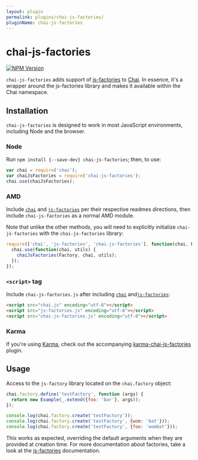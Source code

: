 ```yaml
---
layout: plugin
permalink: plugins/chai-js-factories/
pluginName: chai-js-factories
---
```


# chai-js-factories

[![NPM Version](https://fury-badge.herokuapp.com/js/chai-js-factories.png)](http://badge.fury.io/js/chai-js-factories)

`chai-js-factories` adds support of [js-factories][] to [Chai][]. In essence, it's a wrapper around the js-factories library and makes it available within the Chai namespace.


## Installation

`chai-js-factories` is designed to work in most JavaScript environments, including Node and the browser.

### Node

Run `npm install {--save-dev} chai-js-factories`; then, to use:

```javascript
var chai = require('chai');
var chaiJsFactories = require('chai-js-factories');
chai.use(chaiJsFactories);
```

### AMD

Include [`chai`][Chai] and [`js-factories`][js-factories] per their respective readmes directions, then include `chai-js-factories` as a normal AMD module.

Note that unlike the other methods, you will need to explicitly initialize `chai-js-factories` with the `chai-js-factories` library:

```javascript
require(['chai', 'js-factories', 'chai-js-factories'], function(chai, Factory, chaiJsFactories) {
  chai.use(function(chai, utils) {
    chaiJsFactories(Factory, chai, utils);
  });
});
```

### `<script>` tag

Include `chai-js-factories.js` after including [`chai`][chai] and[`js-factories`][js-factories]:

```html
<script src="chai.js" encoding="utf-8"></script>
<script src="js-factories.js" encoding="utf-8"></script>
<script src="chai-js-factories.js" encoding="utf-8"></script>
```

### Karma

If you're using [Karma][], check out the accompanying [karma-chai-js-factories][] plugin.


## Usage

Access to the `js-factory` library located on the `chai.factory` object:

```javascript
chai.factory.define('testFactory', function (args) {
  return new Example(_.extend({foo: 'bar'}, args));
});

console.log(chai.factory.create('testFactory'));
console.log(chai.factory.create('testFactory', {wom: 'bat'}));
console.log(chai.factory.create('testFactory', {foo: 'wombat'}));
```

This works as expected, overriding the default arguments when they are provided at creation time. For more documentation about factories, take a look at the [js-factories][] documentation.



<!-- Links -->

[Chai]: https://github.com/chaijs/chai
[Karma]: http://karma-runner.github.io
[js-factories]: https://github.com/matthijsgroen/js-factories
[karma-chai-js-factories]: https://github.com/solatis/karma-chai-js-factories
